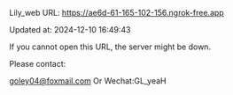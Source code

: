Lily_web URL: https://ae6d-61-165-102-156.ngrok-free.app

Updated at: 2024-12-10 16:49:43

If you cannot open this URL, the server might be down.

Please contact: 

goley04@foxmail.com Or Wechat:GL_yeaH